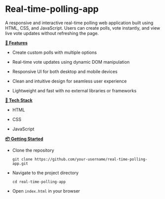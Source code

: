 # Real-time-polling-app
A responsive and interactive real-time polling web application built using HTML, CSS, and JavaScript. Users can create polls, vote instantly, and view live vote updates without refreshing the page.

<u>**🚀 Features**</u>
- Create custom polls with multiple options

- Real-time vote updates using dynamic DOM manipulation

- Responsive UI for both desktop and mobile devices

- Clean and intuitive design for seamless user experience

- Lightweight and fast with no external libraries or frameworks

<u>**📁 Tech Stack**</u>
- HTML

- CSS

- JavaScript
 
<u>**📦 Getting Started**</u>
- Clone the repository

   `git clone https://github.com/your-username/real-time-polling-app.git`
- Navigate to the project directory

   `cd real-time-polling-app`
- Open `index.html` in your browser
